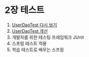 # 2장 테스트

1. [UserDaoTest 다시 보기](./01.md)
2. [UserDaoTest 개선](./02.md)
3. 개발자를 위한 테스팅 프레임워크 JUnit
4. 스프링 테스트 적용
5. 학습 테스트로 배우는 스프링
